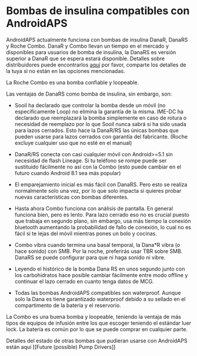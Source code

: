 # Bombas de insulina compatibles con AndroidAPS

AndroidAPS actualmente funciona con bombas de insulina DanaR, DanaRS y Roche Combo. DanaR y Combo llevan un tiempo en el mercado y disponibles para usuarios de bomba de insulina, la DanaRS es versión superior a DanaR que se espera estará disponible. Detalles sobre distribuidores puede encontrarlos [aquí](https://drive.google.com/open?id=1CRfmmjA-0h_9nkRViP3J9FyflT9eu-a8HeMrhrKzKz0) por favor, comparte los detalles de la tuya si no están en las opciones mencionadas. 


La Roche Combo es una bomba confiable y loopeable. 

Las ventajas de DanaRS como bomba de insulina, sin embargo, son:

* Sooil ha declarado que controlar la bomba desde un móvil (no específicamente Loop) no elimina la garantía de la misma. IME-DC ha declarado que reemplazará la bomba simplemente en caso de rotura o necesidad de reemplazo por lo que Sooil nunca sabrá si ha sido usada para lazos cerrados. Esto hace la DanaR/RS las únicas bombas que pueden usarse para lazos cerrados con garantía del fabricante.  (Roche excluye cualquier uso que no esté en el manual)

*	DanaR/RS conecta con casi cualquier móvil con Android>=5.1 sin necesidad de flash Lineage. Si tu teléfono se rompe puede ser sustituido fácilmente no así con la Combo (esto puede cambiar en el futuro cuando Android 8.1 sea más popular)

*	El emparejamiento inicial es más fácil con DanaRS. Pero esto se realiza normalmente solo una vez, por lo que solo impacta si quieres probar nuevas características con bombas diferentes. 

*	Hasta ahora Combo funciona con análisis de pantalla. En general funciona bien, pero es lento. Para lazo cerrado eso no es crucial puesto que trabaja en segundo plano, sin embargo, usa más tiempo la conexión bluetooth aumentando la probabilidad de fallo de conexión, lo cual no es fácil si te lejas del móvil mientras pones un bolo y cocinas. 

*	Combo vibra cuando termina una basal temporal, la Dana*R vibra (o hace sonido) con SMB. Por la noche, preferirás usar TBR sobre SMB. DanaRS se puede configurar para que ni haga sonido ni vibre. 

*	Leyendo el histórico de la bomba Dana RS en unos segundo junto con los carbohidratos hace posible cambiar fácilmente entre modo offline y continuar el lazo cerrado en cuanto tenga datos de MCG. 

*	Todas las bombas AndroidAPS compatibles son waterproof. Aunque solo la Dana es tiene garantizado waterproof debido a su sellado en el compartimento de la batería y el reservorio. 

La Combo es una buena bomba y loopeable, teniendo la ventaja de más tipos de equipos de infusión entre los que escoger teniendo el estándar luer lock. La batería es común por lo que se puede comprar en cualquier parte.

Detalles del estado de otras bombas que pudieran usarse con AndroidAPS están aquí [[Future (possible) Pump Drivers]]


